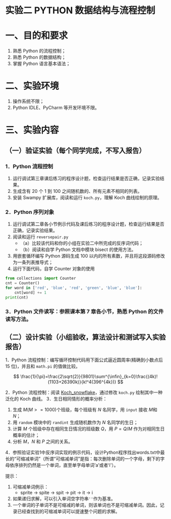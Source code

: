 # 实验二 PYTHON 数据结构与流程控制

# 一、目的和要求
1. 熟悉 Python 的流程控制；
2. 熟悉 Python 的数据结构；
3. 掌握 Python 语言基本语法；

# 二、实验环境

1. 操作系统不限；
2. Python IDLE、PyCharm 等开发环境不限。

# 三、实验内容

## （一）验证实验（每个同学完成，不写入报告）

### 1．Python 流程控制
1. 运行调试第三章课后练习的程序设计题，检查运行结果是否正确，记录实验结果。
2. 生成含有 20 个 1 到 100 之间随机数的、所有元素不相同的列表。
3. 安装 Swampy 扩展库，阅读和运行 `koch.py`，理解 Koch 曲线绘制的原理。

### 2．Python 序列对象
1. 运行调试第二章各小节例示代码及课后练习的程序设计题，检查运行结果是否正确，记录实验结果。
2. 阅读和运行 `reversepair.py`
   - （a）比较该代码和你的小组在实验二中所完成的反序词代码；
   - （b）阅读和自学 Python 文档中模块 bisect 的使用方法。
3. 用嵌套循环编写 Python 源码生成 100 以内的所有素数，并且将这段源码修改为一条列表推导式；
4. 运行下面代码，自学 Counter 对象的使用
```python
from collections import Counter
cnt = Counter()
for word in ['red', 'blue', 'red', 'green', 'blue', 'blue']:
    cnt[word] += 1
print(cnt)
```
### 3．Python 文件读写：参照课本第 7 章各小节，熟悉 Python 的文件读写方法。

## （二）设计实验（小组验收，算法设计和测试写入实验报告）

1．Python 流程控制：编写循环控制代码用下面公式逼近圆周率(精确到小数点后 15 位)，并且和 `math.pi` 的值做比较。

$$
\frac{1}{\pi}=\frac{2\sqrt{2}}{9801}\sum^{\infin}_{k=0}\frac{(4k)!(1103+26390k)}{k!^4(396^{4k})}
$$

2．Python 流程控制：阅读 [Koch_snowflake](https://en.wikipedia.org/wiki/Koch_snowflake)，通过修改 `koch.py` 绘制其中一种泛化的 Koch 曲线。
3．生日相同情形的概率分析：
  1. 生成 $M(M>=1000)$个班级，每个班级有 $N$ 名同学，用 `input` 接收 $M$和 $N$；
  2. 用 `random` 模块中的 `randint` 生成随机数作为 $N$ 名同学的生日；
  3. 计算 $M$ 个班级中存在相同生日情况的班级数 $Q$，用 $P=Q/M$ 作为对相同生日概率的估计；
  4. 分析 $M$，$N$ 和 $P$ 之间的关系。

4．参照验证实验1中反序词实现的例示代码，设计Python程序找出words.txt中最长的“可缩减单词”（所谓“可缩减单词”是指：每次删除单词的一个字母，剩下的字母依序排列仍然是一个单词，直至单字母单词’a’或者‘i'）。

提示：
1. 可缩减单词例示：
   - sprite -> spite -> spit -> pit -> it -> i
2. 如果递归求解，可以引入单词空字符串`''`作为基准。
3. 一个单词的子单词不是可缩减的单词，则该单词也不是可缩减单词。因此，记录已经查找到的可缩减单词可以提速整个问题的求解。